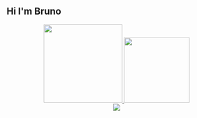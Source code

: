 ## Hi I'm Bruno


<div align="center">
  <a href="https://github.com/Brunolampoglio">
  <img height="180em" src="https://readme-stats.clckblog.space/api?username=Brunolampoglio&show_icons=true&theme=dracula&include_all_commits=true&count_private=true"/>
  <img height="150em" src="https://github-readme-streak-stats.herokuapp.com/?user=Brunolampoglio&theme=dracula"/>
</div>
 
 <div align="center">
  <a href = "mailto:brunovazlampoglio@gmail.com"><img src="https://img.shields.io/badge/Microsoft_Outlook-0078D4?style=for-the-badge&logo=microsoft-outlook&logoColor=white" target="_blank"></a>
  
</div>
